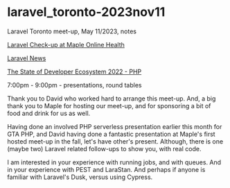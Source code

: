 # laravel_toronto-2023nov11
Laravel Toronto meet-up, May 11/2023, notes


[Laravel Check-up at Maple Online Health](https://www.meetup.com/laravel-toronto/events/288885223/)

[Laravel News](https://laravel-news.com)

[The State of Developer Ecosystem 2022 - PHP](https://www.jetbrains.com/lp/devecosystem-2022/php/)




7:00pm - 9:00pm - presentations, round tables

Thank you to David who worked hard to arrange this meet-up. And, a big thank you to Maple for hosting our meet-up, and for sponsoring a bit of food and drink for us as well.

Having done an involved PHP serverless presentation earlier this month for GTA PHP, and David having done a fantastic presentation at Maple's first hosted meet-up in the fall, let's have other's present. Although, there is one (maybe two) Laravel related follow-ups to show you, with real code.

I am interested in your experience with running jobs, and with queues. And in your experience with PEST and LaraStan. And perhaps if anyone is familiar with Laravel's Dusk, versus using Cypress.
